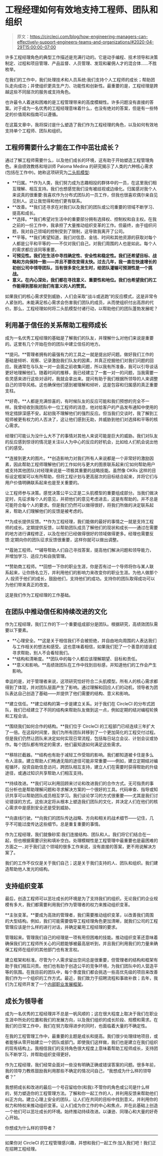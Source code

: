 # 工程经理如何有效地支持工程师、团队和组织

> 原文：<https://circleci.com/blog/how-engineering-managers-can-effectively-support-engineers-teams-and-organizations/#2020-04-29T15:00:00-07:00>

许多工程经理角色的典型工作描述是充满行动的。它是动手编程、技术领导和决策制定、过程和项目管理、产品监督、人员管理、发现和雇佣人才的混合体……不胜枚举。

在我们的工作中，我们处理技术和人员系统:我们支持个人工程师的成长；帮助团队走向成功；并使组织更具生产力、功能性和创新性。最重要的是，工程经理是跨越这些不同层次的服务或支持角色。

也许最令人着迷和困难的是工程管理带来的高度模糊性。许多问题没有直接的答案。对于成为一名优秀的工程经理意味着什么，也没有绝对的答案，但是有一些特定的价值观和指南可以遵循。

在这篇文章中，我将探讨是什么塑造了我们作为工程经理的角色，以及如何有效地支持单个工程师、团队和组织。

## 工程师需要什么才能在工作中茁壮成长？

通过了解工程师需要什么，以及他们成长的环境，这有助于开始塑造工程管理角色。来自绩效教练和培训师 Paloma Medina 的研究揭示了人类的六种核心需求(包括在工作中)。她称这项研究为[二头肌模型](https://www.palomamedina.com/biceps):

*   **归属。**作为人类，我们努力成为志趣相投的群体中的一员，在这里我们相互理解、相互支持。我们也想感觉我们没有被歧视或边缘化。归属感对我个人来说真的很重要:我喜欢作为分布式团队的一员工作，但我也很喜欢偶尔亲自见见别人。这让我觉得和他们更有联系。
*   **改善。**我们还寻求在对我们以及我们的团队或公司重要的领域不断学习、提高和成长。
*   **选择。**我们希望对生活中的重要部分拥有选择权、控制权和自主权。在我之前的一份工作中，我承担了大量推动组织变革的工作。但最终，由于组织问题，我对自己领域的控制受到了限制，这导致我离开了公司。
*   **平等。**我们希望知道，我们对信息、金钱、时间和其他资源的获取对每个人都是公平和平等的——不仅对我们自己，对我们周围的人也是如此。每个人的需求都应该同等重要。
*   **可预见性。我们在生活中寻找确定性、安全性和稳定性。我们还希望目标、战略和方向保持一致——并且不要改变得太快。过去几年，我一直在快速增长的初创公司中领导团队，当有很多变化发生时，给团队灌输可预测性是一个挑战。**
*   **意义。在内心深处，我们都在寻找意义、重要性和地位。我们也希望我们的工作能得到那些对我们有意义的人的赞赏。**

如果我们的核心需求受到威胁，人们会采取“战斗或逃跑”的反应模式，这是非常令人紧张的。未能满足核心需求会伤害我们团队的成员，从而使组织付出高昂的代价。那么，工程经理如何将二头肌模型付诸行动，以帮助他们的团队蓬勃发展呢？

## 利用基于信任的关系帮助工程师成长

成为一名优秀工程经理的基础是了解我们的队友，并理解什么对他们来说是重要的。这里有几个开始在你的团队中建立信任的地方。

**提问。**管理者拥有的最强有力的工具之一就是提出好问题。做好我们工作的基础是倾听、观察、记录激励我们队友的因素，并真正挖掘他们对我们问题的回应。我通常在与队友一对一会面之前收集问题，所以我有所准备，我可以引导谈话更好地理解他们。随着时间的推移，我已经建立了一套一对一的问题，当我需要一些灵感来进行这些对话时，我就会拿出来。提问有助于我们根据所领导的人来调整自己的领导风格。这也确保他们感到被理解和倾听，这是包容和归属感的真正重要支柱。

**好奇。**人都是充满惊喜的，有时候队友的反应可能和我们预想的完全不一样。我曾经收到我团队中一位工程师的消息，他对给客户的产品发布通知中使用的特定措辞深感不安。起初我不理解他们的强烈反应。但当我们交谈时，我了解到工程师被更有权力的人否决了，这让他们感到无助，并威胁到他们对选择和平等的核心需求。

经理们可能认为没什么大不了的事情对其他人来说可能是巨大的威胁。我们对队友的反应感到惊讶的情况是关注以人为中心的反应的好机会，比如给人们机会说出他们的感受。

**连接到更大的图片。**创造影响力对我们所有人来说都是一个非常好的激励因素，因此帮助工程师理解他们的工作如何与更大的图景联系起来(它如何帮助用户或支持其他团队)对经理来说是一项极其重要的战略技能。虽然像 OKRs 这样的目标设定框架可以有所帮助，但将工程计划与更高层次的目标结合起来，并将它们与用户价值明确联系起来也是至关重要的。

让工程师参与决策。感觉决策公平公正是二头肌模型的重要组成部分。当我们做决定时，先征求每个人的意见，并把他们的意见考虑进去，这是有帮助的。并不总是可能符合每个人的要求。但是我们仍然可以做得很好，将我们所做的决定联系起来，帮助人们理解他们的反馈是被考虑的。

**为成长提供反馈。**作为工程经理，我们能做的最好的事情之一就是支持工程师的成长。定期提供反馈，以帮助团队成员了解他们的现状和成长——通过在需要的地方进行课程修正，以及在他们已经做得很好的领域做得更多。经理也需要反馈:定期向你的团队征求反馈很重要，这样你就可以做出调整。

**蔻驰工程师。**辅导帮助人们自己寻找答案，提高他们解决问题和领导能力，并增加学习、适应力和自我管理。

**赞助商工程师。**回想一下你的职业生涯，你是否有过一个导师将你与某人联系起来，让你扬名立万，并利用他们的影响力来改变你的职业生涯。为他人做那个人:投资于他们的成长，鼓励他们，支持他们的成功。支持你的团队取得成功可以为他们带来真正的改变。

这是我们作为工程经理的工作基础。

## 在团队中推动信任和持续改进的文化

作为工程经理，我们工作的下一个重要组成部分是团队。根据研究，高绩效团队需要以下要素。

*   **心理安全。**这是关于相信我们不会被拒绝，并自由地向周围的人表达我们与工作相关的想法和感受。这也意味着相信，如果我们犯了一个善意的错误或寻求帮助，别人不会看轻我们。
*   **结构和清晰度。**团队中的每个人都应该理解期望、目标和责任。
*   **意义和影响。**高绩效团队在工作中找到目标感，并知道他们的工作会产生影响。

幸运的是，对于管理者来说，这项研究恰好符合二头肌模型。所有人的核心需求都得到了体现，并对团队层面产生了影响。通过理解和回应人们的动机，领导者为团队表达自己创造了基础——并提供了他们需要的结构、意义和影响。

**建立信任。**建立结构的第一步是建立关系。对于我们在 CircleCI 的分布式团队，我们已经建立了不同的结构来帮助队友做到这一点，例如定期的结对编程轮换和工程会谈。

**围绕我们如何合作的结构。**我们位于 CircleCI 的工程部门已经连续三年扩大了一倍。在这段时间里，我们为所有团队转移到了一个更加简化的工程交付过程。但是我们仍然让团队来决定如何实现日常流程，包括每日站立会议、计划会议或协作。每个团队都有特定的需求，他们最知道如何满足这些需求。

**移除拦截器。**结构也有助于减轻工作受阻的影响。我们都知道被卡住是多么令人沮丧。建立帮助人们畅通无阻的途径可能非常重要——例如，建立定期结对编程循环，投资自助信息访问，跨团队相互支持，建立人们在需要时获得帮助的升级途径，或通过知识共享帮助人们相互支持。

**持续改进。**我们可以利用回顾来讨论和改进我们的合作方式。无可指责的事后分析也是帮助理解问题和寻求解决方案的一个很好的工具。代码审查、指导或知识共享可以帮助团队成员相互学习。我们谈论学习的方式很重要——尤其是我们讨论错误的方式。这些决定将从根本上塑造我们团队的文化，并决定人们在他们的核心需求中是感到安全还是受到威胁。

**向直线行驶。**向我们的团队传达战略、方向和相关的战术细节——记住，几乎不可能过度传达这些细节。总是重复重要的事情。

作为工程经理，我们就像砂浆:我们连接结构、团队和人。我们将它们结合在一起，但也根据需要识别和填补空白。处理模糊性是工程管理中最重要也是最困难的方面之一..对于我们这个领域的很多工作来说，没有直接的答案，更不用说解决方案了。

我们的工作不仅仅是关于我们自己；这是关于我们支持的人、团队和组织。我们建造帮助他人发光的结构。

## 支持组织变革

最后，创造工程师可以茁壮成长的环境是为了支持我们的组织。无论我们的企业规模有多大，我们都需要利用我们作为管理者的权力来推动组织变革。

**主张变革。**要成为高效的管理者，我们需要推动组织变革，以改善我们周围的大型结构。例如，我们可能需要倡导工程经理角色更加清晰，就我们公司的工程管理应该是什么样的进行对话，并确定雇用工程经理的要求。

管理起来。管理我们自己的经理是一项有用但困难的技能。推动组织变革还意味着确保我们的工程师所关心的问题能够被最高层听到，并且我们利用我们的力量来确保工程师在组织的其他部门也有发言权。

建立框架和标准。尽管为个人需求留出空间总是很重要，但管理者的结构和框架有助于我们相互问责。他们也有助于创造公平的竞争环境，为我们团队中的人营造平等的氛围。在我目前的团队中，每个季度我们都会挑选一些高优先级的项目来改善我们作为一个组织的工作方式。最近，我们致力于招聘流程和事故补救；去年，我们为工程师开发了一个[内部职业发展框架](https://circleci.com/blog/why-we-re-designed-our-engineering-career-paths-at-circleci/)。

## 成长为领导者

成为一名优秀的工程经理并不总是一帆风顺的；这在很大程度上取决于我们在职业生涯中所处的位置和我们的发展方向，以及我们组织的成长阶段、规模和需求。在我们的日常工作中，我们在努力取得进步的同时，也面临着大量的不确定性。

在我的工程管理工作中，最重要的主题是成长和提高。我们很少处理绿地项目，或者能够从零开始建立一个团队或部门。即使我们这样做，我们也是建立在我们组织的现有结构上。我相信我们的支持角色很大程度上意味着帮助工程师成长，支持团队不断学习，并帮助组织变得更好。

作为工程经理，我们经常会面对一些没有明确正确或错误答案的问题。很多年前，我的领导力教练鼓励我利用那些不确定的情况问自己，“我想成为什么样的领导者？”

我想把成长和改进的最后一个号召留给你(和我):不管你的角色或公司是什么样的，努力塑造你的工程管理方法。了解和你一起工作的人，并利用反馈来帮助他们纠正方向。建立心理上安全的团队，让人们在共同的目标中找到意义。并利用你的权力和特权来推动组织变革。让人们成为你工作的中心和焦点，并在此基础上创造一个他们可以茁壮成长的环境。始终推动持续改进。以谦逊、同理心和大量的好奇心开始。

你想成为什么样的领导者？

* * *

如果你对 CircleCI 的工程管理感兴趣，并想和我们一起工作:加入我们吧！我们正在招聘工程经理。
